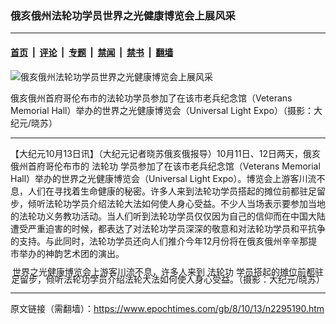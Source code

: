 ### 俄亥俄州法轮功学员世界之光健康博览会上展风采

---

#### [首页](../../../..?n2295190) &nbsp;|&nbsp; [评论](../../../../../epoch-comment?n2295190) &nbsp;|&nbsp; [专题](../../../../../epoch-special?n2295190) &nbsp;|&nbsp; [禁闻](../../../../../epoch-news?n2295190) &nbsp;|&nbsp; [禁书](../../../../../books?n2295190) &nbsp;|&nbsp; [翻墙](https://github.com/gfw-breaker/nogfw/blob/master/README.md?n2295190)


<div><img alt="俄亥俄州法轮功学员世界之光健康博览会上展风采" class="attachment-djy_600_400 size-djy_600_400 wp-post-image" src="https://i.epochtimes.com/assets/uploads/2008/10/810130545222117.jpg"/>
<div class="caption">
 <p>
  俄亥俄州首府哥伦布市的法轮功学员参加了在该市老兵纪念馆（Veterans Memorial Hall）举办的世界之光健康博览会（Universal Light Expo）（摄影：大纪元/晓苏）
 </p>
</div></div><hr/><div class="post_content" id="artbody" itemprop="articleBody">
 <!-- article content begin -->
 <p>
  【大纪元10月13日讯】（大纪元记者晓苏俄亥俄报导）10月11日、12日两天，俄亥俄州首府哥伦布市的
  <ok href="https://www.epochtimes.com/gb/tag/%E6%B3%95%E8%BD%AE%E5%8A%9F.html">
   法轮功
  </ok>
  学员参加了在该市老兵纪念馆（Veterans Memorial Hall）举办的世界之光健康博览会（Universal Light Expo）。博览会上游客川流不息，人们在寻找着生命健康的秘密。许多人来到法轮功学员搭起的摊位前都驻足留步，倾听法轮功学员介绍法轮大法如何使人身心受益。不少人当场表示要参加当地的法轮功义务教功活动。当人们听到法轮功学员仅仅因为自己的信仰而在中国大陆遭受严重迫害的时候，都表达了对法轮功学员深深的敬意和对法轮功学员和平抗争的支持。与此同时，法轮功学员还向人们推介今年12月份将在俄亥俄州辛辛那提市举办的神韵艺术团的演出。
 </p>
 <p>
  <!--image v 1.0-->
 </p>
 <div style="line-height: 90%; text-align: center;">
  <ok href=" https://i.epochtimes.com/assets/uploads/2013/04/810130545212117.jpg" rel="noreferrer noopener" target="_blank">
   <img alt="" class="size-large wp-image-7308528" src="https://i.epochtimes.com/assets/uploads/2013/04/810130545212117.jpg" title=""/>
  </ok>
  <br/>
  <span class="bn12">
   世界之光健康博览会上游客川流不息，许多人来到
   <ok href="https://www.epochtimes.com/gb/tag/%E6%B3%95%E8%BD%AE%E5%8A%9F.html">
    法轮功
   </ok>
   学员搭起的摊位前都驻足留步，倾听法轮功学员介绍法轮大法如何使人身心受益。（摄影：大纪元/晓苏）
  </span>
 </div>
 <p>
  <!-- -->
 </p>
 <p>
  <!-- article content end -->
  <div id="below_article_ad">
  </div>
 </p>
</div>


---

原文链接（需翻墙）：https://www.epochtimes.com/gb/8/10/13/n2295190.htm